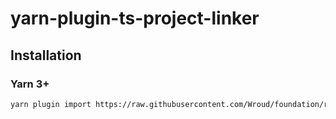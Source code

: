 # yarn-plugin-ts-project-linker

## Installation

### Yarn 3+

```sh
yarn plugin import https://raw.githubusercontent.com/Wroud/foundation/refs/heads/main/packages/yarn-plugin-ts-project-linker/bundles/%40yarnpkg/plugin-ts-project-linker.js
```
